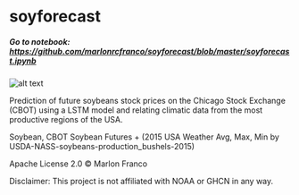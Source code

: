 # soyforecast
##### Go to notebook: https://github.com/marlonrcfranco/soyforecast/blob/master/soyforecast.ipynb

![alt text](https://github.com/marlonrcfranco/soyforecast/blob/master/Selection_244.png?raw=true)

Prediction of future soybeans stock prices on the Chicago Stock Exchange (CBOT) using a LSTM model and relating climatic data from the most productive regions of the USA.

Soybean, CBOT Soybean Futures + (2015 USA Weather Avg, Max, Min by USDA-NASS-soybeans-production_bushels-2015)

Apache License 2.0 © Marlon Franco

Disclaimer: This project is not affiliated with NOAA or GHCN in any way.
